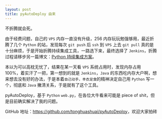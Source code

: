 ```yaml
---
layout: post
title: pyAutoDeploy 由来
---
```

不折腾就会死。

由于经费问题，自己的 `VPS` 内存一直没有升级，256 内存玩玩勉强够用，最近折腾了几个 `Python` 的站，发现每次 `git push` 后 `ssh` 到 `VPS` 上去 `git pull` 真的是十分麻烦，于是开始折腾持续集成工具，一路选下来，最终选择了 `Jenkins`，折腾过程请移步另一篇博文：[Python 持续集成方案][1]。

本以为可以高枕无忧了，结果在某一天看 `VPS` 系统占用时，发现内存占用 100%，着实汗了一把，第一想到的就是 `Jenkins`，`Java` 的东西吃内存大户啊，想来想去没有好的办法，于是本着`自己动手，丰衣足食`的精神决定自己用 `Python` 写一个，彻底和 `Java` 撇清关系，于是就有了这个工具。

pyAutoDeploy，基于 `Python` `web.py`，在各位大牛看来可能是 piece of shit，但是目前确实解决了我的问题。

GitHub 地址：<https://github.com/tonghuashuai/pyAutoDeploy>，欢迎大家拍砖

 [1]: http://www.tonghs.com/?p=1293